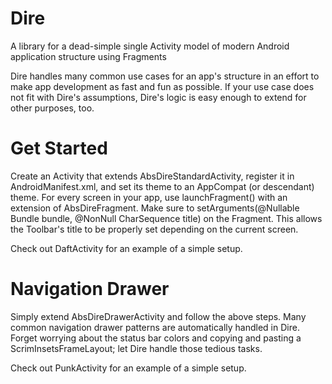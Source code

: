 # Dire
A library for a dead-simple single Activity model of modern Android application structure using Fragments

Dire handles many common use cases for an app's structure in an effort to make app development as fast and fun as possible.  If your use case does not fit with Dire's assumptions, Dire's logic is easy enough to extend for other purposes, too.


# Get Started
Create an Activity that extends AbsDireStandardActivity, register it in AndroidManifest.xml, and set its theme to an AppCompat (or descendant) theme.
For every screen in your app, use launchFragment() with an extension of AbsDireFragment.  Make sure to setArguments(@Nullable Bundle bundle, @NonNull CharSequence title) on the Fragment.  This allows the Toolbar's title to be properly set depending on the current screen.

Check out DaftActivity for an example of a simple setup.


# Navigation Drawer
Simply extend AbsDireDrawerActivity and follow the above steps.
Many common navigation drawer patterns are automatically handled in Dire.  Forget worrying about the status bar colors and copying and pasting a ScrimInsetsFrameLayout; let Dire handle those tedious tasks.

Check out PunkActivity for an example of a simple setup.

